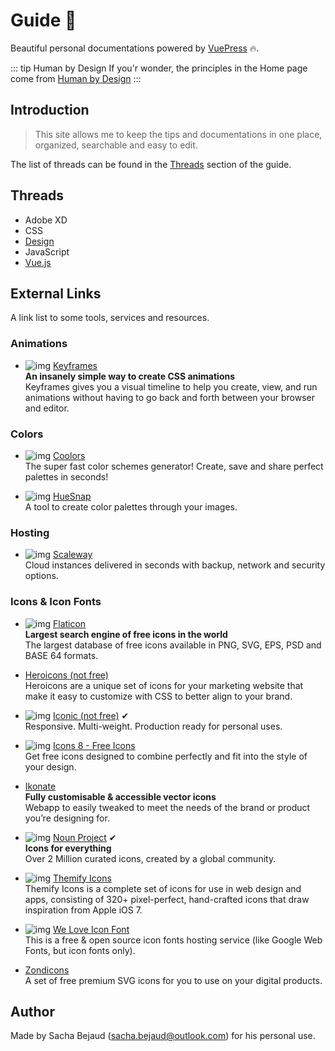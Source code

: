 # Guide  🌈

Beautiful personal documentations powered by [VuePress](https://vuepress.vuejs.org/) 🔥.

::: tip Human by Design
If you'r wonder, the principles in the Home page come from [Human by Design](https://humanebydesign.com/)
:::

## Introduction

> This site allows me to keep the tips and documentations in one place, organized, searchable and easy to edit.

The list of threads can be found in the [Threads](/guide/#threads) section of the guide.

## Threads

* Adobe XD
* CSS
* [Design](/design/)
* JavaScript
* [Vue.js](/vuejs/)

## External Links

A link list to some tools, services and resources.

### Animations

* ![img](/images/icons/keyframes.png) [Keyframes](https://keyframes.app/)
<br>**An insanely simple way to create CSS animations** <br>Keyframes gives you a visual timeline to help you create, view, and run animations without having to go back and forth between your browser and editor.

### Colors

* ![img](/images/icons/coolors.png) [Coolors](https://coolors.co/app)
<br>The super fast color schemes generator! Create, save and share perfect palettes in seconds!

* ![img](/images/icons/hue-snap.png) [HueSnap](https://www.huesnap.com/)
<br>A tool to create color palettes through your images.

### Hosting

* ![img](/images/icons/scaleway.png) [Scaleway](https://www.scaleway.com)
<br>Cloud instances delivered in seconds with backup, network and security options.


### Icons & Icon Fonts

* ![img](/images/icons/flaticon.png) [Flaticon](https://www.flaticon.com/)
<br>**Largest search engine of free icons in the world**
<br>The largest database of free icons available in PNG, SVG, EPS, PSD and BASE 64 formats.

* [Heroicons (not free)](https://www.heroicons.com/)
<br>Heroicons are a unique set of icons for your marketing website that make it easy to customize with CSS to better align to your brand.

* ![img](/images/icons/iconic.png) [Iconic (not free)](https://useiconic.com/) ✔
<br>Responsive. Multi-weight. Production ready for personal uses.

* ![img](/images/icons/icons8.png) [Icons 8 - Free Icons](https://icons8.com/icons)
<br>Get free icons designed to combine perfectly and fit into the style of your design.

* [Ikonate](https://www.ikonate.com/)
<br>**Fully customisable & accessible vector icons**
<br>Webapp to easily tweaked to meet the needs of the brand or product you’re designing for.

* ![img](/images/icons/noun-project.png) [Noun Project](https://thenounproject.com/) ✔
<br>**Icons for everything**
<br>Over 2 Million curated icons, created by a global community.


* ![img](https://themify.me/favicon.png)
[Themify Icons](https://themify.me/themify-icons)
<br>Themify Icons is a complete set of icons for use in web design and apps, consisting of 320+ pixel-perfect, hand-crafted icons that draw inspiration from Apple iOS 7.

* ![img](/images/icons/weloveiconfonts.png)
[We Love Icon Font](http://weloveiconfonts.com/)
<br>This is a free & open source icon fonts hosting service (like Google Web Fonts, but icon fonts only).

* [Zondicons](https://www.zondicons.com/)
<br>A set of free premium SVG icons for you to use on your digital products.

## Author

Made by Sacha Bejaud ([sacha.bejaud@outlook.com](mailto:sacha.bejaud@outlook.com)) for his personal use.